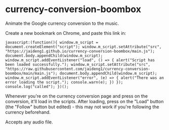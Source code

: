 # currency-conversion-boombox
Animate the Google currency conversion to the music.

Create a new bookmark on Chrome, and paste this link in:
```
javascript:(function(){ window.m_script = document.createElement("script"); window.m_script.setAttribute("src", "https://jaideng1.github.io/currency-conversion-boombox/main.js"); document.body.appendChild(window.m_script); window.m_script.addEventListener("load", () => { alert("Script has been loaded successfully."); window.m_script.setAttribute("src", "https://raw.githubusercontent.com/jaideng1/currency-conversion-boombox/main/main.js"); document.body.appendChild(window.m_script); window.m_script.addEventListener("error", (e) => { alert("There was an error loading the script."); console.warn(e); }) }); console.log("called"); })();
```

Whenever you're on the currency conversion page and press on the conversion, it'll load in the scripts. After loading, press on the "Load" button (the "Follow" button but edited) - this may not work if you're following the currency beforehand.

Accepts any audio file.
